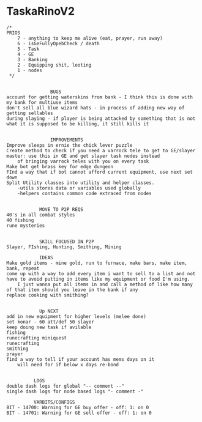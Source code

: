 # TaskaRinoV2

    /*
    PRIOS
        7 - anything to keep me alive (eat, prayer, run away)
        6 - isGeFullyOpebCheck / death
        5 - Task
        4 - GE
        3 - Banking
        2 - Equipping shit, looting
        1 - nodes
     */


                    BUGS
    account for getting waterskins from bank - I think this is done with my bank for multiuse items
    don't sell all blue wizard hats - in process of adding new way of getting sellables
    during slaying - if player is being attacked by something that is not what it is supposed to be killing, it still kills it


                    IMPROVEMENTS
    Improve sleeps in ernie the chick lever puzzle
    Create method to check if you need a varrock tele to get to GE/slayer master: use this in GE and get slayer task nodes instead
        of bringing varrock teles with you on every task
    Make bot get brass key for edge dungeon
    FInd a way that if bot cannot afford current equipment, use next set down
    Split Utility classes into utility and helper classes.
        -utils stores data or variables used globally
        -helpers contains common code extraced from nodes


                MOVE TO P2P REQS
    40's in all combat styles
    40 fishing
    rune mysteries


                SKILL FOCUSED IN P2P
    Slayer, FIshing, Hunting, Smithing, Mining

                IDEAS
    Make gold items - mine gold, run to furnace, make bars, make item, bank, repeat
    come up with a way to add every item i want to sell to a list and not have to avoid putting in items like my equipment or food I'm using.
        I just wanna put all items in and call a method of like how many of that item should you leave in the bank if any
    replace cooking with smithing?


                Up NEXT
    add in new equipment for higher levels (melee done)
    set konar - 60 att/def 50 slayer
    keep doing new task if avilable
    fishing
    runecrafting miniquest
    runecrafting
    smithing
    prayer
    find a way to tell if your account has mems days on it
        will need for if below x days re-bond


              LOGS
    double dash logs for global "-- comment --"
    single dash logs for node based logs "- comment -"

              VARBITS/CONFIGS
    BIT - 14700: Warning for GE buy offer - off: 1: on 0
    BIT - 14701: Warning for GE sell offer - off: 1: on 0